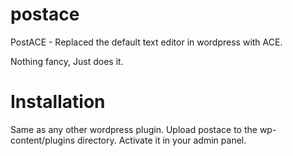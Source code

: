 postace
=======

PostACE - Replaced the default text editor in wordpress with ACE.

Nothing fancy, Just does it.

Installation
=======

Same as any other wordpress plugin. Upload postace to the wp-content/plugins directory.
Activate it in your admin panel.